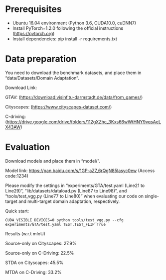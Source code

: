 # Prerequisites
- Ubuntu 16.04 environment (Python 3.6, CUDA10.0, cuDNN7)
- Install PyTorch=1.2.0 following the official instructions (https://pytorch.org)
- Install dependencies: pip install -r requirements.txt
# Data preparation
You need to download the benchmark datasets, and place them in “data/Datasets/Domain Adaptation”.

Download Link: 

GTAV: (https://download.visinf.tu-darmstadt.de/data/from_games/) 

Cityscapes: (https://www.cityscapes-dataset.com/) 

C-driving: (https://drive.google.com/drive/folders/112gXZhc_3Kxs66wWtHNY9vqsAeLX43AW)
# Evaluation

Download models and place them in “model/”.

Model link: https://pan.baidu.com/s/1GP-aZ7_6rQgN85Iasyc0ew  (Access code:1234)

Please modify the settings in “experiments/GTA/test.yaml (Line21 to Line29)”, “lib/datasets/dataload.py (Line87 to Line98)”, and “tools/test_vgg.py (Line77 to Line80)” when evaluating our code on single-target and multi-target domain adaptation, respectively.

Quick start:
```
CUDA_VISIBLE_DEVICES=0 python tools/test_vgg.py --cfg experiments/GTA/test.yaml TEST.TEST_FLIP True
```
Results (w.r.t mIoU)

Source-only on Cityscapes: 27.9%

Source-only on C-Driving: 22.5%

STDA on Cityscapes: 45.5%

MTDA on C-Driving: 33.2%
